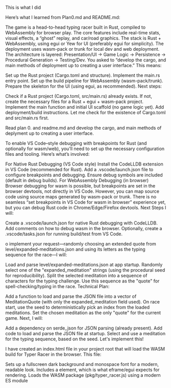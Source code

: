 This is what I did

Here’s what I learned from Plan0.md and README.md:

The game is a head-to-head typing racer built in Rust, compiled to WebAssembly for browser play.
The core features include real-time stats, visual effects, a “ghost” replay, and car/road graphics.
The stack is Rust + WebAssembly, using egui or Yew for UI (preferably egui for simplicity).
The deployment uses wasm-pack or trunk for local dev and web deployment.
The architecture is layered: Presentation/UI → Game Logic → Persistence → Procedural Generation → Testing/Dev.
You asked to “develop the cargo, and main methods of deployment up to creating a user interface.”
This means:

Set up the Rust project (Cargo.toml and structure).
Implement the main.rs entry point.
Set up the build pipeline for WebAssembly (wasm-pack/trunk).
Prepare the skeleton for the UI (using egui, as recommended).
Next steps:

Check if a Rust project (Cargo.toml, src/main.rs) already exists.
If not, create the necessary files for a Rust + egui + wasm-pack project.
Implement the main function and initial UI scaffold (no game logic yet).
Add deployment/build instructions.
Let me check for the existence of Cargo.toml and src/main.rs first.



Read plan 0. and readme.md and develop the cargo, and main methods of deplyment up to creating a user interface. 



To enable VS Code–style debugging with breakpoints for Rust (and optionally for wasm/web), you’ll need to set up the necessary configuration files and tooling. Here’s what’s involved:

For Native Rust Debugging (VS Code style)
Install the CodeLLDB extension in VS Code (recommended for Rust).
Add a .vscode/launch.json file to configure breakpoints and debugging.
Ensure debug symbols are included (default in debug builds).
For WebAssembly Debugging (in browser)
Browser debugging for wasm is possible, but breakpoints are set in the browser devtools, not directly in VS Code. However, you can map source code using source maps generated by wasm-pack or trunk.
There is no seamless “set breakpoints in VS Code for wasm in browser” experience yet, but you can debug Rust code in Chrome/Edge/Firefox devtools.
Next Steps
I will:

Create a .vscode/launch.json for native Rust debugging with CodeLLDB.
Add comments on how to debug wasm in the browser.
Optionally, create a .vscode/tasks.json for running build/test from VS Code.


o implement your request—randomly choosing an extended quote from level/expanded-meditations.json and using its letters as the typing sequence for the race—I will:

Load and parse level/expanded-meditations.json at app startup.
Randomly select one of the "expanded_meditation" strings (using the procedural seed for reproducibility).
Split the selected meditation into a sequence of characters for the typing challenge.
Use this sequence as the "quote" for spell-checking/typing in the race.
Technical Plan:

Add a function to load and parse the JSON file into a vector of MeditationQuote (with only the expanded_meditation field used).
On race start, use the seed to deterministically pick an index from the loaded meditations.
Set the chosen meditation as the only "quote" for the current game.
Next, I will:

Add a dependency on serde_json for JSON parsing (already present).
Add code to load and parse the JSON file at startup.
Select and use a meditation for the typing sequence, based on the seed.
Let's implement this!


I have created an index.html file in your project root that will load the WASM build for Typer Racer in the browser. This file:

Sets up a fullscreen dark background and monospace font for a modern, readable look.
Includes a <canvas id="the_canvas_id"> element, which is what eframe/egui expects for rendering.
Loads the WASM package (pkg/typer_racer.js) using a modern ES module <script type="module"> and calls its init() function.
Handles errors gracefully in the browser console.
You can now:

Run trunk serve or open index.html with a local server to view your WASM build in the browser.
The error about missing index.html should be resolved.
If you need further tweaks to the HTML, want a loading spinner, favicon, or want to customize the web experience, just let me know!

we currently have a build error, but we never finished the UI. or the game. First we wanted to be able to build the interface, but currrently we seems to have a working ui in rust, but with a UI with a simple text, which we want to be the same as the one in the desktop application, and unified codebase where we can use both the system binary and have a warm target deployed with help of hosting via trunk serve via localhost.  Read all the markdown *.md files as requiremnets for design. We want to start bur right now we are stuck at calling start because a large refactor needs to occur. 

I've fixed the clipboard functionality issue in your Typer Racer game by properly configuring the build process to include the required RUSTFLAGS. Here's what I did:

Created a Trunk.toml configuration file with the necessary RUSTFLAGS setting:
toml
CopyInsert
[
build
]
# Set RUSTFLAGS to enable clipboard functionality
rustflags = ["--cfg=web_sys_unstable_apis"]

[
serve
]
# Configure the development server
port = 8080
open = true
Updated both Cargo.toml files to include the required web-sys features for clipboard functionality:
Added "Clipboard", "ClipboardEvent", and "Navigator" to the web-sys features list
Successfully built the project with the new configuration using trunk build
The application is now running with clipboard functionality enabled. The warning message "eframe compiled without RUSTFLAGS='--cfg=web_sys_unstable_apis'. Copying text won't work." should no longer appear in the console.

You can access the application at http://localhost:8080. The server is currently running in the background.

This approach is more reliable than modifying the Makefile because it ensures that the RUSTFLAGS are properly set whenever you build with Trunk, which is the recommended way to build and serve WebAssembly applications.